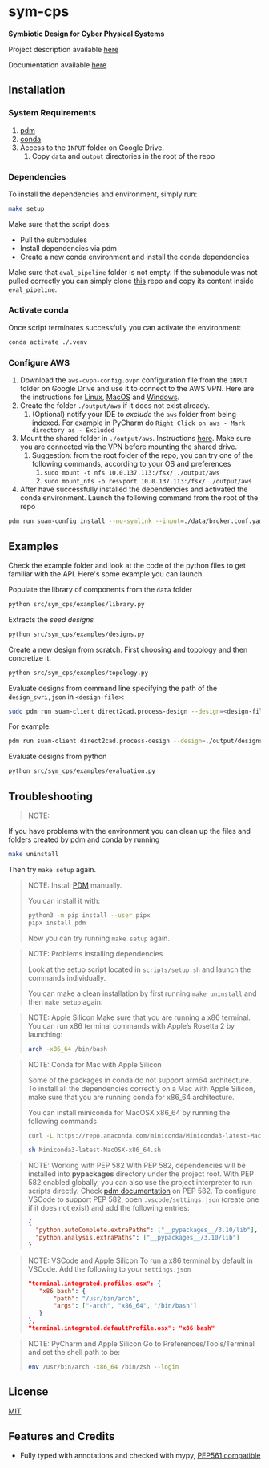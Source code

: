 # sym-cps

**Symbiotic Design for Cyber Physical Systems**

Project description available [here](https://www.darpa.mil/program/symbiotic-design-for-cyber-physical-systems)

Documentation available [here](https://uc-berkeley-data-discovery-2022.github.io/berkeley-cps-symbiotic-design/)


## Installation

### System Requirements

1. [pdm](https://github.com/pdm-project/pdm)
2. [conda](https://docs.conda.io/projects/conda/en/latest/user-guide/install/index.html)
3. Access to the `INPUT` folder on Google Drive.
   1. Copy `data` and `output` directories in the root of the repo

### Dependencies

To install the dependencies and environment, simply run:

```bash
make setup
```

Make sure that the script does:
* Pull the submodules 
* Install dependencies via pdm 
* Create a new conda environment and install the conda dependencies

Make sure that `eval_pipeline` folder is not empty. 
If the submodule was not pulled correctly you can simply clone [this](https://github.com/LOGiCS-Project/swri-simple-uam-pipeline.git) repo and copy its content inside `eval_pipeline`.

### Activate conda

Once script terminates successfully you can activate the environment:

```bash
conda activate ./.venv
```

### Configure AWS

1. Download the `aws-cvpn-config.ovpn` configuration file from the `INPUT` folder on Google Drive and use it to connect to the AWS VPN. Here are the instructions for [Linux](https://docs.aws.amazon.com/vpn/latest/clientvpn-user/linux.html), [MacOS](https://docs.aws.amazon.com/vpn/latest/clientvpn-user/macos.html) and [Windows](https://docs.aws.amazon.com/vpn/latest/clientvpn-user/windows.html).
2. Create the folder `./output/aws` if it does not exist already.
    1. (Optional) notify your IDE to _exclude_ the `aws` folder from being indexed. For example in PyCharm do `Right Click on aws - Mark directory as - Excluded`
3. Mount the shared folder in `./output/aws`. Instructions [here](https://docs.aws.amazon.com/fsx/latest/OpenZFSGuide/mount-openzfs-volumes.html). Make sure you are connected via the VPN before mounting the shared drive.
    1. Suggestion: from the root folder of the repo, you can try one of the following commands, according to your OS and preferences
        1. `sudo mount -t nfs 10.0.137.113:/fsx/ ./output/aws`
        2. `sudo mount_nfs -o resvport 10.0.137.113:/fsx/ ./output/aws`
4. After have successfully installed the dependencies and activated the conda environment. Launch the following command from the root of the repo 
```bash
pdm run suam-config install --no-symlink --input=./data/broker.conf.yaml
```



## Examples

Check the example folder and look at the code of the python files to get familiar with the API. Here's some example you can launch.

Populate the library of components from the `data` folder
```bash
python src/sym_cps/examples/library.py
```

Extracts the _seed designs_
```bash
python src/sym_cps/examples/designs.py
```

Create a new design from scratch. First choosing and topology and then concretize it.
```bash
python src/sym_cps/examples/topology.py
```


Evaluate designs from command line specifying the path of the `design_swri,json` in `<design-file>`:
```bash
sudo pdm run suam-client direct2cad.process-design --design=<design-file> --results=./output/aws/results
```

For example:
```bash
pdm run suam-client direct2cad.process-design --design=./output/designs/TestQuad/design_swri.json --results=./output/aws/results
```


Evaluate designs from python
```bash
python src/sym_cps/examples/evaluation.py
```


## Troubleshooting

> NOTE:

If you have problems with the environment you can clean up the files and folders created by pdm and conda by running

```bash
make uninstall
```

Then try `make setup` again.




> NOTE:
> Install 
> [PDM](https://github.com/pdm-project/pdm)
> manually.
>
> You can install it with:
>
> ```bash
> python3 -m pip install --user pipx
> pipx install pdm
> ```
>
> Now you can try running `make setup` again.


> NOTE:
> Problems installing dependencies
>
> Look at the setup script located in `scripts/setup.sh` and launch the commands individually. 
>
> You can make a clean installation by first running `make uninstall` and then `make setup` again.

> NOTE: Apple Silicon
> Make sure that you are running a x86 terminal.
> You can run x86 terminal commands with Apple’s Rosetta 2 by launching:
>
> ```bash
> arch -x86_64 /bin/bash
> ```

> NOTE: Conda for Mac with Apple Silicon
>
> Some of the packages in conda do not support arm64 architecture. To install all the dependencies correctly on a Mac with Apple Silicon, make sure that you are running conda for x86_64 architecture.
>
> You can install miniconda for MacOSX x86_64 by running the following commands
>
> ```bash
> curl -L https://repo.anaconda.com/miniconda/Miniconda3-latest-MacOSX-x86_64.sh > Miniconda3-latest-MacOSX-x86_64.sh
> ```
>
> ```bash
> sh Miniconda3-latest-MacOSX-x86_64.sh
> ```



> NOTE: Working with PEP 582
> With PEP 582, dependencies will be installed into __pypackages__ directory under the project root. With PEP 582 enabled globally, you can also use the project interpreter to run scripts directly.
> Check [pdm documentation](https://pdm.fming.dev/latest/usage/pep582/) on PEP 582.
> To configure VSCode to support PEP 582, open `.vscode/settings.json` (create one if it does not exist) and add the following entries:
> ```json
> {
>   "python.autoComplete.extraPaths": ["__pypackages__/3.10/lib"],
>   "python.analysis.extraPaths": ["__pypackages__/3.10/lib"]
> }
> ```

> NOTE: VSCode and Apple Silicon
> To run a x86 terminal by default in VSCode. Add the following to your `settings.json`
> ```json
> "terminal.integrated.profiles.osx": {
>    "x86 bash": {
>        "path": "/usr/bin/arch",
>        "args": ["-arch", "x86_64", "/bin/bash"]
>    }
>},
>"terminal.integrated.defaultProfile.osx": "x86 bash"
> ```

> NOTE: PyCharm and Apple Silicon
> Go to Preferences/Tools/Terminal and set the shell path to be:
>  ```bash
>  env /usr/bin/arch -x86_64 /bin/zsh --login
> ```



## License

[MIT](https://github.com/piergiuseppe/sym-cps/blob/master/LICENSE)

## Features and Credits

- Fully typed with annotations and checked with mypy,
  [PEP561 compatible](https://www.python.org/dev/peps/pep-0o561/)